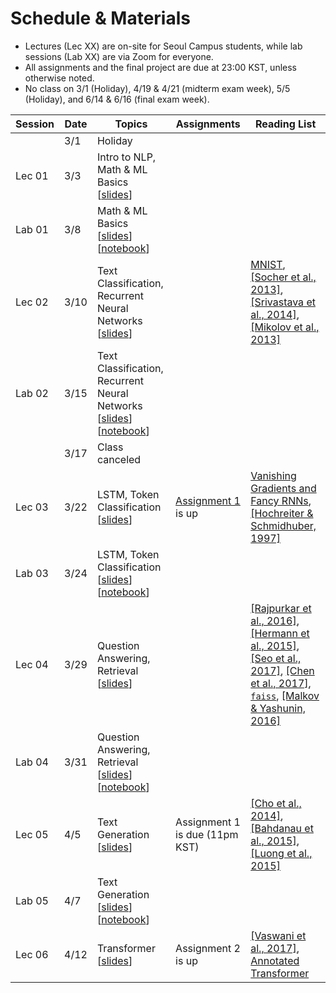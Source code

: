 # Schedule & Materials

- Lectures (Lec XX) are on-site for Seoul Campus students, while lab sessions (Lab XX) are via Zoom for everyone. 
- All assignments and the final project are due at 23:00 KST, unless otherwise noted.
- No class on 3/1 (Holiday), 4/19 & 4/21 (midterm exam week), 5/5 (Holiday), and 6/14 & 6/16 (final exam week).

| Session | Date      | Topics                                  | Assignments | Reading List |
|----------------|-----------|-------------------------------------------------|------------------|-------------------------|
|              |  3/1 | Holiday                     |                ||
|             Lec 01 |  3/3 | Intro to NLP, Math & ML Basics [[slides][s01]]                     |                ||
|             Lab 01 |  3/8 | Math & ML Basics [[slides][ls01]][[notebook][n01]] | |                        |
|             Lec 02 |  3/10 | Text Classification, Recurrent Neural Networks [[slides][s02]]                      | | [MNIST][mnist], [[Socher et al., 2013]][sst], [[Srivastava et al., 2014]][dropout], [[Mikolov et al., 2013]][word2vec]|
|             Lab 02 |  3/15 | Text Classification, Recurrent Neural Networks [[slides][ls02]][[notebook][n02]] | |                        |
|              |  3/17 | Class canceled |  |                        |
|             Lec 03 |  3/22 | LSTM, Token Classification [[slides][s03]] | [Assignment 1][a1] is up |[Vanishing Gradients and Fancy RNNs][cs224n-07], [[Hochreiter & Schmidhuber, 1997]][lstm] |
|             Lab 03 |  3/24 | LSTM, Token Classification [[slides][ls03]][[notebook][n03]]  | |                        |
|             Lec 04 |  3/29 | Question Answering, Retrieval [[slides][s04]]  |  |[[Rajpurkar et al., 2016]][squad], [[Hermann et al., 2015]][teaching], [[Seo et al., 2017]][bidaf], [[Chen et al., 2017]][drqa], [`faiss`][faiss], [[Malkov & Yashunin, 2016]][hnsw]                     |
|             Lab 04 |  3/31 | Question Answering, Retrieval [[slides][ls04]] [[notebook][n04]] |  |                     |
|             Lec 05 |  4/5 | Text Generation [[slides][s05]]  | Assignment 1 is due (11pm KST) | [[Cho et al., 2014]][seq2seq], [[Bahdanau et al., 2015]][att], [[Luong et al., 2015]][att-luong] |
|             Lab 05 |  4/7 | Text Generation [[slides][ls05]] [[notebook][n05]] |  |                     |
|             Lec 06 |  4/12 | Transformer [[slides][s06]]  | Assignment 2 is up |[[Vaswani et al., 2017]][transformer], [Annotated Transformer][annotated]  |

<!--
|             11 |  10/25 | Transformer [[slides][s11]] |                                     | [[Vaswani et al., 2017]][transformer], [Annotated Transformer][annotated]                        |
|             12 | 10/27 | Transformer (2) [[slides][s12]]|  Assignment 2 is due.  |                         |
|             13 | 11/1 | Language Model, Regularization, Decoding [[slides][s13]] |   | [[Ioffe & Szgedy 2015]][batchnorm], [[Ba et al., 2016]][layernorm]                         |
|              | 11/3 | Pre-BERT Paper Discussion [[instructions][d1]] |  |                             |
|||||
|             14 |  11/8 | Transfer Learning, Pretrained Language Model [[slides][s14]]  | [Assignment 3][a3] is up.                     | [[Min et al., 2017]][qa-transfer], [[Peters et al., 2018]][elmo], [[Howard & Ruder, 2018]][ulmfit], [[Radford et al., 2018]][gpt]                                          |
|              | 11/10 | No lecture (EMNLP)  |   |                                         |
|             15 | 11/15 | BERT [[slides][s15]] |                                     | [[Devlin et al., 2018]][bert], [[Yang et al., 2019]][xlnet], [[Liu et al., 2019]][roberta], [BERT Slides][bert-slides] |
|             16 | 11/17 | Hugging Face and Final Project Tutorial [[slides][s16]] |  | [`transformers` Tutorial][transformers] |                      
|              | 11/22 | No lecture |Assignment 3 is due, [Assignment 4][a4] is up.  | |
|             17 | 11/24 |Pretraining for Generation [[slides][s17]] |  |[[Radford et al., 2019]][gpt-2], [[Lewis et al., 2020a]][bart], [[Raffel et al., 2020]][t5], [[Roberts et al., 2020]][cbqa], [[Lewis et al., 2020b]][overlap]  |
|             18 | 11/29 | Scaling Laws, In-Context Learning [[slides][s18]]|                                   |[[Kaplan et al., 2020]][scaling], [[Brown et al., 2020]][gpt-3], [[Ramesh et al., 2021]][dall-e] |
|              |  12/1 | Post-BERT Paper Discussion [[instructions][d2]]  |  | |
|              |  12/6 | Final Project Presentation                      |  Assignment 4 is due. |           |
|             |  12/8 | Final Project Presentation                      |                                   |                         |
|              |  12/13 | No lecture (finals week)                      |                                    |                         |
|              |  12/15 | No lecture (finals week)                      |  Final Project Report is due                                  |                         |
-->

[s01]: https://drive.google.com/file/d/11OKl3ftd0qOmKy6RAiBCqpmECnj1WHZm/view?usp=sharing
[s02]: https://drive.google.com/file/d/1-BMrvIM33VKbACbh1loaehZlUSKsZ3Lj/view?usp=sharing
[s03]: https://drive.google.com/file/d/13-yi-xOdny80neM2zNTZfGF_cTq62Qzg/view?usp=sharing
[s04]: https://drive.google.com/file/d/1-Dg3Cgdhw_jegVwvso5lvjHE5o0SD7F8/view?usp=sharing
[s05]: https://drive.google.com/file/d/1-KyVamiPCXsh0vkqfkr1pkJVg018x-xD/view?usp=sharing
[s06]: https://drive.google.com/file/d/137OmKnHi-x-WixW7v92Y0ZUMgJq04VDC/view?usp=sharing
[s07]: https://drive.google.com/file/d/12ESkOClHnxURjEc45MDidJK0WdwBXj9z/view?usp=sharing
[s08]: https://drive.google.com/file/d/12KnsPNcRwmQezmxnjTLzaz7-bWQt81f0/view?usp=sharing
[s09]: https://drive.google.com/file/d/1OlGeBWNJnTGB10pfdVOl6dp5E4WTeGYv/view?usp=sharing
[s10]: https://drive.google.com/file/d/1--qPSaQgkB5HbeEwRZYDNeEdjasxQAB5/view?usp=sharing
[s11]: https://drive.google.com/file/d/1-cOaQyb-JiIPYA2E0akpt-ZQw4NnX_pl/view?usp=sharing
[s12]: https://drive.google.com/file/d/1-e1afB-rbwh7Xlvp_uu4K0TU6-wPYxUN/view?usp=sharing
[s13]: https://drive.google.com/file/d/105uffdFm9kk4vxsAOKbpNejtTiTfeYiH/view?usp=sharing
[s14]: https://drive.google.com/file/d/1079QeGAsL8lUMJuL-UE8UrJBhTJIwriu/view?usp=sharing
[s15]: https://drive.google.com/file/d/10B5wdxaQFvCh21O0Gi9hDn8c5189jcPH/view?usp=sharing
[s16]: https://drive.google.com/file/d/10Ljc-WoOyvb8D1ZGtzrEi6OaYiFYBg-w/view?usp=sharing
[s17]: https://drive.google.com/file/d/12LIFz0bPcs46UMXNKZWMY8lo9V1sCJo6/view?usp=sharing
[s18]: https://drive.google.com/file/d/1-DVP3fmGiW2SbCryQuMJV_1DL4QOlIEy/view?usp=sharing
[s19]: https://drive.google.com/file/d/1lj58BULPV0SZUZBXkPdOYAIK_sL3vi0i/view?usp=sharing
[s20]: https://drive.google.com/file/d/17SUpIjpDX_if3rW3YZUGmUs_jk2__xRW/view?usp=sharing
[s21]: https://drive.google.com/file/d/1CdOeMFveW0kxMc5UgOt9Qc3tX-9pkFxE/view?usp=sharing

[ls01]: https://drive.google.com/file/d/1--GKA5XfAVygQO8JVzWjrgi830mdpji3/view?usp=sharing
[ls02]: https://drive.google.com/file/d/12jaMLT0TXT_sdvz2nM9JgCqTH8xzZziv/view?usp=sharing
[ls03]: https://drive.google.com/file/d/134m0lrDZYl9FzbgS_GSSnbLboC_HeBcj/view?usp=sharing
[ls04]: https://drive.google.com/file/d/136kePu9pF8bQr3_Ri7kNY1yDGqP8PWfF/view?usp=sharing
[ls05]: https://drive.google.com/file/d/1rdyBpcPoSBE_UVCT3RhRDAWa6xmYCUwj/view?usp=sharing

[n01]: https://colab.research.google.com/drive/1ZPgqQGX5BoMdx5ueRl5h2u2pTHxKK7Ws?usp=sharing
[n02]: https://colab.research.google.com/drive/1SjOeBf5KGVjX1aYQzwWU0tzS1elCK36G?usp=sharing
[n03]: https://colab.research.google.com/drive/1UUVTXjdBCzMkT0-BI2tPqNKIglQhx_ad?usp=sharing
[n04]: https://colab.research.google.com/drive/1WLLcS3q-wnA_StGKQUEU7kiTuPJUyKyF?usp=sharing
[n05]: https://colab.research.google.com/drive/1dAP9gH8dXzAVTt54JqHtcX940ozPy66X

[a1]: https://colab.research.google.com/drive/1czIUOqIG9vF6MUsY7zcAO0Ne03Wk2KwQ#scrollTo=mbGnNWI1lRy_
[a2]: https://colab.research.google.com/drive/1BnZTWAtJHphAle0jkvJkc6zh86GuBxIU
[a3]: https://colab.research.google.com/drive/1xRr_ZZc-HUwR37X_7EmzaK-JHBtJ5WW2?usp=sharing
[a4]: https://colab.research.google.com/drive/1M4tfQtRh_F0JXajx-5uInfK1lUtg6u9w?usp=sharing
[final]: https://docs.google.com/document/d/17F5_dcE7U4akdIa2H0G0hYo_RHvnBsZSPF1XVRYeZpQ/edit?usp=sharing
[final-survey]: https://forms.gle/sUb6Tok21e19rZC76

[s1]: https://colab.research.google.com/drive/1Mq_ZUPis2F8xuH9a2u9FzA_hEdMzFYeW

[d1]: https://docs.google.com/document/d/1hLzjQCiqU7zQq4RMg9A063Fv537VXmccjWk0pph2tn0/edit?usp=sharing
[d2]: https://docs.google.com/document/d/19voNry_NNJd3QpMV2XnDVZwwyhwlBAlwDX4RqWeKT7s/edit?usp=sharing

[word2vec]: https://arxiv.org/abs/1301.3781
[mnist]: http://yann.lecun.com/exdb/mnist/
[cs224n-07]: https://web.stanford.edu/class/archive/cs/cs224n/cs224n.1194/slides/cs224n-2019-lecture07-fancy-rnn.pdf
[seq2seq]: https://arxiv.org/abs/1406.1078
[lstm]: https://www.bioinf.jku.at/publications/older/2604.pdf
[att]: https://arxiv.org/abs/1409.0473
[att-luong]: https://arxiv.org/abs/1508.04025
[teaching]: https://arxiv.org/abs/1506.03340
[matchlstm]: https://arxiv.org/abs/1608.07905
[bidaf]: https://arxiv.org/abs/1611.01603
[transformer]: https://arxiv.org/abs/1706.03762
[annotated]: https://nlp.seas.harvard.edu/2018/04/03/attention.html
[layernorm]: https://arxiv.org/abs/1607.06450
[batchnorm]: https://arxiv.org/abs/1502.03167
[syntactic]: https://www.cs.unc.edu/~mbansal/teaching/slidesFall20/nlp_comp786_fall2020_lec4_sep2.pdf
[wikisql]: https://arxiv.org/abs/1709.00103
[thorough]: https://arxiv.org/abs/1606.02858
[squad]: https://arxiv.org/abs/1606.05250
[elmo]: https://arxiv.org/abs/1802.05365
[gpt]: https://openai.com/blog/language-unsupervised/
[bert]: https://arxiv.org/abs/1810.04805
[transformers]: https://huggingface.co/transformers/training.html
[drqa]: https://arxiv.org/abs/1704.00051
[dpr]: https://arxiv.org/abs/2004.04906
[hnsw]: https://arxiv.org/abs/1603.09320
[roberta]: https://arxiv.org/abs/1907.11692
[bart]: https://arxiv.org/abs/1910.13461
[xlnet]: https://arxiv.org/abs/1906.08237
[faiss]: https://github.com/facebookresearch/faiss
[gpt-2]: https://openai.com/blog/better-language-models/
[albert]: https://arxiv.org/abs/1909.11942
[electra]: https://arxiv.org/abs/2003.10555
[t5]: https://arxiv.org/abs/1910.10683
[layoutlm]: https://arxiv.org/abs/1912.13318
[m2m-100]: https://arxiv.org/abs/2010.11125
[mobilebert]: https://arxiv.org/abs/2004.02984
[scaling]: https://arxiv.org/abs/2001.08361
[gpt-3]: https://arxiv.org/abs/2005.14165
[cbqa]: https://arxiv.org/abs/2002.08910
[bros]: https://openreview.net/forum?id=punMXQEsPr0
[dall-e]: https://arxiv.org/abs/2102.12092
[ulmfit]: https://arxiv.org/abs/1801.06146
[bpe]: https://arxiv.org/abs/1508.07909
[dropout]: https://jmlr.org/papers/v15/srivastava14a.html
[exposure-bias]: https://openreview.net/forum?id=rJg2fTNtwr
[sst]: https://nlp.stanford.edu/~socherr/EMNLP2013_RNTN.pdf
[ulmfit]: https://arxiv.org/abs/1801.06146
[qa-transfer]: https://arxiv.org/abs/1702.02171
[bert-slides]: https://nlp.stanford.edu/seminar/details/jdevlin.pdf
[overlap]: https://arxiv.org/abs/2008.02637